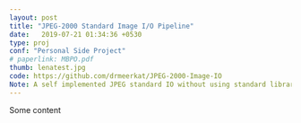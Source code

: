 ```yaml
---
layout: post
title: "JPEG-2000 Standard Image I/O Pipeline"
date:   2019-07-21 01:34:36 +0530
type: proj
conf: "Personal Side Project"
# paperlink: MBPO.pdf
thumb: lenatest.jpg
code: https://github.com/drmeerkat/JPEG-2000-Image-IO
Note: A self implemented JPEG standard IO without using standard libraries.
---
```


Some content
